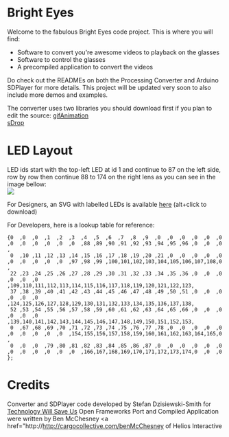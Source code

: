 Bright Eyes
==========

Welcome to the fabulous Bright Eyes code project.
This is where you will find:

* Software to convert you're awesome videos to playback on the glasses
* Software to control the glasses
* A precompiled application to convert the videos

Do check out the READMEs on both the Processing Converter and Arduino SDPlayer for more details.
This project will be updated very soon to also include more demos and examples.

The converter uses two libraries you should download first if you plan to edit the source:
<a href="http://www.extrapixel.ch/processing/gifAnimation/">gifAnimation</a><br/>
<a href="http://www.sojamo.de/libraries/drop/">sDrop</a>

LED Layout
==========

LED ids start with the top-left LED at id 1 and continue to 87 on the left side, row by row
then continue 88 to 174 on the right lens as you can see in the image bellow:<br />
<img src="https://f.cloud.github.com/assets/2814183/111495/2cd53e14-6af8-11e2-99bf-cd549a092dfc.png"><br />

For Designers, an SVG with labelled LEDs is available <a href="https://github.com/twsu/brighteyes/blob/master/BrightEyesEditor/data/brighteyes.svg">here</a>
(alt+click to download)

For Developers, here is a lookup table for reference:
```
{0  ,0  ,0  ,1  ,2  ,3  ,4  ,5  ,6  ,7  ,8  ,9  ,0  ,0  ,0  ,0  ,0  ,0  ,0  ,0  ,0  ,0  ,0  ,0  ,88 ,89 ,90 ,91 ,92 ,93 ,94 ,95 ,96 ,0  ,0  ,0  ,
 0  ,10 ,11 ,12 ,13 ,14 ,15 ,16 ,17 ,18 ,19 ,20 ,21 ,0  ,0  ,0  ,0  ,0  ,0  ,0  ,0  ,0  ,0  ,97 ,98 ,99 ,100,101,102,103,104,105,106,107,108,0  ,
 22 ,23 ,24 ,25 ,26 ,27 ,28 ,29 ,30 ,31 ,32 ,33 ,34 ,35 ,36 ,0  ,0  ,0  ,0  ,0  ,0  ,109,110,111,112,113,114,115,116,117,118,119,120,121,122,123,
 37 ,38 ,39 ,40 ,41 ,42 ,43 ,44 ,45 ,46 ,47 ,48 ,49 ,50 ,51 ,0  ,0  ,0  ,0  ,0  ,0  ,124,125,126,127,128,129,130,131,132,133,134,135,136,137,138,
 52 ,53 ,54 ,55 ,56 ,57 ,58 ,59 ,60 ,61 ,62 ,63 ,64 ,65 ,66 ,0  ,0  ,0  ,0  ,0  ,0  ,139,140,141,142,143,144,145,146,147,148,149,150,151,152,153,
 0  ,67 ,68 ,69 ,70 ,71 ,72 ,73 ,74 ,75 ,76 ,77 ,78 ,0  ,0  ,0  ,0  ,0  ,0  ,0  ,0  ,0  ,0  ,154,155,156,157,158,159,160,161,162,163,164,165,0  ,
 0  ,0  ,0  ,79 ,80 ,81 ,82 ,83 ,84 ,85 ,86 ,87 ,0  ,0  ,0  ,0  ,0  ,0  ,0  ,0  ,0  ,0  ,0  ,0  ,166,167,168,169,170,171,172,173,174,0  ,0  ,0  };
```
Credits
==========
Converter and SDPlayer code developed by Stefan Dzisiewski-Smith for <a href="http://technologywillsaveus.org/" target="_blank">Technology Will Save Us</a>
Open Frameworks Port and Compiled Application were written by Ben McChesney <a href="http://http://cargocollective.com/benMcChesney</a> of Helios Interactive


